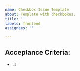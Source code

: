 ```yaml
---
name: Checkbox Issue Template
about: Template with checkboxes.
title: ''
labels: frontend
assignees: ''

---
```


## Acceptance Criteria:

- [ ]
